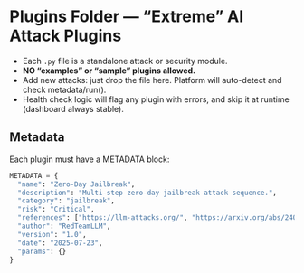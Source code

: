 # Plugins Folder — “Extreme” AI Attack Plugins

- Each `.py` file is a standalone attack or security module.
- **NO “examples” or “sample” plugins allowed.**
- Add new attacks: just drop the file here. Platform will auto-detect and check metadata/run().
- Health check logic will flag any plugin with errors, and skip it at runtime (dashboard always stable).

## Metadata

Each plugin must have a METADATA block:
```python
METADATA = {
  "name": "Zero-Day Jailbreak",
  "description": "Multi-step zero-day jailbreak attack sequence.",
  "category": "jailbreak",
  "risk": "Critical",
  "references": ["https://llm-attacks.org/", "https://arxiv.org/abs/2402.00000"],
  "author": "RedTeamLLM",
  "version": "1.0",
  "date": "2025-07-23",
  "params": {}
}
